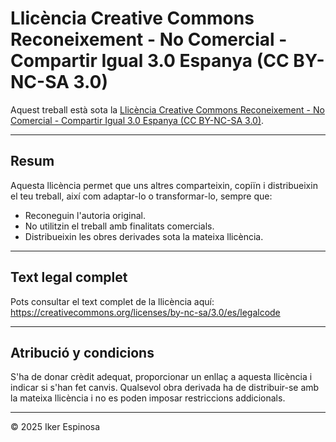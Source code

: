 # Llicència Creative Commons Reconeixement - No Comercial - Compartir Igual 3.0 Espanya (CC BY-NC-SA 3.0)

Aquest treball està sota la [Llicència Creative Commons Reconeixement - No Comercial - Compartir Igual 3.0 Espanya (CC BY-NC-SA 3.0)](https://creativecommons.org/licenses/by-nc-sa/3.0/es/).

---

## Resum

Aquesta llicència permet que uns altres comparteixin, copiïn i distribueixin el teu treball, així com adaptar-lo o transformar-lo, sempre que: 

- Reconeguin l'autoria original. 
- No utilitzin el treball amb finalitats comercials. 
- Distribueixin les obres derivades sota la mateixa llicència.

---

## Text legal complet

Pots consultar el text complet de la llicència aquí:  
https://creativecommons.org/licenses/by-nc-sa/3.0/es/legalcode

---

## Atribució y condicions

S'ha de donar crèdit adequat, proporcionar un enllaç a aquesta llicència i indicar si s'han fet canvis. Qualsevol obra derivada ha de distribuir-se amb la mateixa llicència i no es poden imposar restriccions addicionals.

---

© 2025 Iker Espinosa
